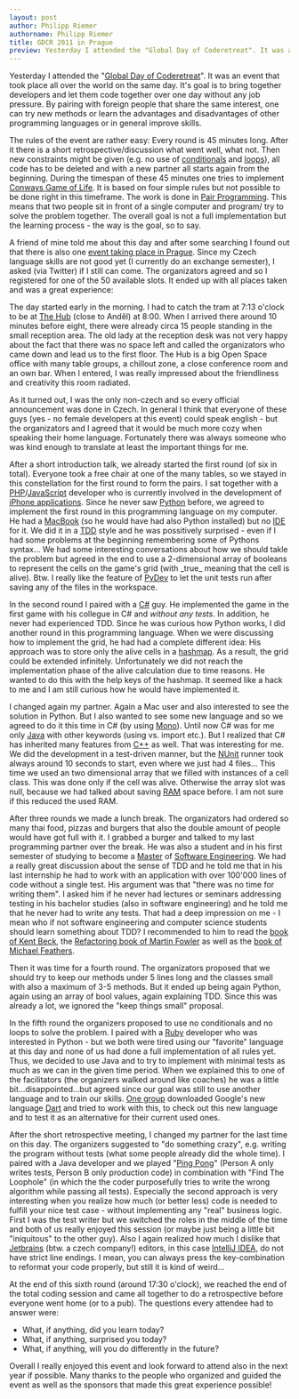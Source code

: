 ```yaml
---
layout: post
author: Philipp Riemer
authorname: Philipp Riemer
title: GDCR 2011 in Prague
preview: Yesterday I attended the "Global Day of Coderetreat". It was an event that took place all over the world on the same day. It's goal is to bring together developers and let them code together over one day without any job pressure. By pairing with foreign people that share the same interest, one can try new methods or learn the advantages and disadvantages of other programming languages or in general improve skills.
---
```

Yesterday I attended the "[Global Day of Coderetreat](http://coderetreat.org)". It was an event that took place all over the world on the same day. It's goal is to bring together developers and let them code together over one day without any job pressure. By pairing with foreign people that share the same interest, one can try new methods or learn the advantages and disadvantages of other programming languages or in general improve skills.

The rules of the event are rather easy: Every round is 45 minutes long. After it there is a short retrospective/discussion what went well, what not. Then new constraints might be given (e.g. no use of [conditionals](http://en.wikipedia.org/wiki/Conditional_%28programming%29) and [loops](http://en.wikipedia.org/wiki/Loop_(computing))), all code has to be deleted and with a new partner all starts again from the beginning. During the timespan of these 45 minutes one tries to implement [Conways Game of Life](http://en.wikipedia.org/wiki/Conway%27s_Game_of_Life). It is based on four simple rules but not possible to be done right in this timeframe. The work is done in [Pair Programming](http://en.wikipedia.org/wiki/Pair_programming). This means that two people sit in front of a single computer and program/ try to solve the problem together. The overall goal is not a full implementation but the learning process - the way is the goal, so to say.

A friend of mine told me about this day and after some searching I found out that there is also one [event taking place in Prague](http://coderetreat.cz/). Since my Czech language skills are not good yet (I currently do an exchange semester), I asked (via Twitter) if I still can come. The organizators agreed and so I registered for one of the 50 available slots. It ended up with all places taken and was a great experience:

The day started early in the morning. I had to catch the tram at 7:13 o'clock to be at [The Hub](http://prague.the-hub.net/) (close to Anděl) at 8:00. When I arrived there around 10 minutes before eight, there were already circa 15 people standing in the small reception area. The old lady at the reception desk was not very happy about the fact that there was no space left and called the organizators who came down and lead us to the first floor. The Hub is a big Open Space office with many table groups, a chillout zone, a close conference room and an own bar. When I entered, I was really impressed about the friendliness and creativity this room radiated.

As it turned out, I was the only non-czech and so every official announcement was done in Czech. In general I think that everyone of these guys (yes - no female developers at this event) could speak english - but the organizators and I agreed that it would be much more cozy when speaking their home language. Fortunately there was always someone who was kind enough to translate at least the important things for me.

After a short introduction talk, we already started the first round (of six in total). Everyone took a free chair at one of the many tables, so we stayed in this constellation for the first round to form the pairs. I sat together with a [PHP](http://en.wikipedia.org/wiki/PHP)/[JavaScript](http://en.wikipedia.org/wiki/JavaScript) developer who is currently involved in the development of [iPhone applications](http://en.wikipedia.org/wiki/IPhone_application). Since he never saw [Python](http://en.wikipedia.org/wiki/Python_%28programming_language%29) before, we agreed to implement the first round in this programming language on my computer. He had a [MacBook](http://en.wikipedia.org/wiki/MacBook_Pro#Unibody) (so he would have had also Python installed) but no [IDE](http://en.wikipedia.org/wiki/Integrated_development_environment) for it. We did it in a [TDD](http://en.wikipedia.org/wiki/Test-driven_development#Test-driven_development_cycle) style and he was possitively surprised - even if I had some problems at the beginning remembering some of Pythons syntax... We had some interesting conversations about how we should takle the problem but agreed in the end to use a 2-dimensional array of booleans to represent the cells on the game's grid (with \_true\_ meaning that the cell is alive). Btw. I really like the feature of [PyDev](http://pydev.org/) to let the unit tests run after saving any of the files in the workspace.

In the second round I paired with a [C#](http://en.wikipedia.org/wiki/C_Sharp_%28programming_language%29) guy. He implemented the game in the first game with his collegue in C# and _without any tests_. In addition, he never had experienced TDD. Since he was curious how Python works, I did another round in this programming language. When we were discussing how to implement the grid, he had had a complete different idea: His approach was to store only the alive cells in a [hashmap](http://en.wikipedia.org/wiki/Hashmap). As a result, the grid could be extended infinitely. Unfortunately we did not reach the implementation phase of the alive calculation due to time reasons. He wanted to do this with the help keys of the hashmap. It seemed like a hack to me and I am still curious how he would have implemented it.

I changed again my partner. Again a Mac user and also interested to see the solution in Python. But I also wanted to see some new language and so we agreed to do it this time in C# (by using [Mono](http://en.wikipedia.org/wiki/Mono_%28software%29)). Until now C# was for me only [Java](http://en.wikipedia.org/wiki/Java_%28programming_language%29) with other keywords (using vs. import etc.). But I realized that C# has inherited many features from [C++](http://en.wikipedia.org/wiki/C%2B%2B) as well. That was interesting for me. We did the development in a test-driven manner, but the [NUnit](http://www.nunit.org/) runner took always around 10 seconds to start, even where we just had 4 files... This time we used an two dimensional array that we filled with instances of a cell class. This was done only if the cell was alive. Otherwise the array slot was null, because we had talked about saving [RAM](http://en.wikipedia.org/wiki/RAM) space before. I am not sure if this reduced the used RAM.

After three rounds we made a lunch break. The organizators had ordered so many thai food, pizzas and burgers that also the double amount of people would have got full with it. I grabbed a burger and talked to my last programming partner over the break. He was also a student and in his first semester of studying to become a [Master](http://en.wikipedia.org/wiki/MSc.) of [Software Engineering](http://en.wikipedia.org/wiki/Software_engineering). We had a really great discussion about the sense of TDD and he told me that in his last internship he had to work with an application with over 100'000 lines of code without a single test. His argument was that "there was no time for writing them". I asked him if he never had lectures or seminars addressing testing in his bachelor studies (also in software engineering) and he told me that he never had to write any tests. That had a deep impression on me - I mean who if not software engineering and computer science students should learn something about TDD? I recommended to him to read the [book of Kent Beck](http://www.amazon.com/dp/0321146530), the [Refactoring book of Martin Fowler](http://www.amazon.com/dp/0201485672) as well as the [book of Michael Feathers](http://www.amazon.com/dp/0131177052).

Then it was time for a fourth round. The organizators proposed that we should try to keep our methods under 5 lines long and the classes small with also a maximum of 3-5 methods. But it ended up being again Python, again using an array of bool values, again explaining TDD. Since this was already a lot, we ignored the "keep things small" proposal.

In the fifth round the organizers proposed to use no conditionals and no loops to solve the problem. I paired with a [Ruby](http://en.wikipedia.org/wiki/Ruby_%28programming_language%29) developer who was interested in Python - but we both were tired using our "favorite" language at this day and none of us had done a full implementation of all rules yet. Thus, we decided to use Java and to try to implement with minimal tests as much as we can in the given time period. When we explained this to one of the facilitators (the organizers walked around like coaches) he was a little bit...disappointed...but agreed since our goal was still to use another language and to train our skills. [One group](http://coderetreat.org/profiles/blogs/coderetreat-2011-in-prague) downloaded Google's new language [Dart](http://en.wikipedia.org/wiki/Dart_%28programming_language%29) and tried to work with this, to check out this new language and to test it as an alternative for their current used ones.

After the short retrospective meeting, I changed my partner for the last time on this day. The organizers suggested to "do something crazy", e.g. writing the program without tests (what some people already did the whole time). I paired with a Java developer and we played "[Ping Pong](http://coderetreat.org/facilitating/activities/ping-pong)" (Person A only writes tests, Person B only production code) in combination with "Find The Loophole" (in which the the coder purposefully tries to write the wrong algorithm while passing all tests). Especially the second approach is very interesting when you realize how much (or better less) code is needed to fulfill your nice test case - without implementing any "real" business logic. First I was the test writer but we switched the roles in the middle of the time and both of us really enjoyed this session (or maybe just being a little bit "iniquitous" to the other guy). Also I again realized how much I dislike that [Jetbrains](http://www.jetbrains.com/) (btw. a czech company!) editors, in this case [IntelliJ IDEA](http://www.jetbrains.com/idea/), do not have strict line endings. I mean, you can always press the key-combination to reformat your code properly, but still it is kind of weird...

At the end of this sixth round (around 17:30 o'clock), we reached the end of the total coding session and came all together to do a retrospective before everyone went home (or to a pub). The questions every attendee had to answer were:

*   What, if anything, did you learn today?
*   What, if anything, surprised you today?
*   What, if anything, will you do differently in the future?


Overall I really enjoyed this event and look forward to attend also in the next year if possible. Many thanks to the people who organized and guided the event as well as the sponsors that made this great experience possible!